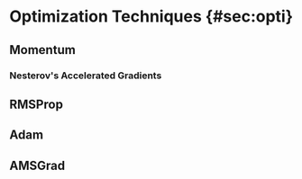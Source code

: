 # Optimization Techniques {#sec:opti}

## Momentum

### Nesterov's Accelerated Gradients

## RMSProp


## Adam


## AMSGrad



<!--

## Initialization
## Normalization







## Input Normalization

I provided *reasonable* ranges for values in the previous code example. For example, temperature values on Earth are typically in the range $[-20, 40]$ °C and illuminance in the range $[0, 1e6]$ Lux.


An NN can work with with values in these ranges, but it makes learning easier when you first scale values into the same range, typically $[-1, 1]$. TODO: why?


## Parameter Initialization

TODO: why can we start b at 0 by not \mathbf{w}?

## Vanishing and Exploding Gradients

https://nbviewer.jupyter.org/gist/joshfp/85d96f07aaa5f4d2c9eb47956ccdcc88/lesson2-sgd-in-action.ipynb



-->
